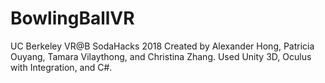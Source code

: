 # BowlingBallVR
UC Berkeley VR@B SodaHacks 2018
Created by Alexander Hong, Patricia Ouyang, Tamara Vilaythong, and Christina Zhang. Used Unity 3D, Oculus with Integration, and C#.